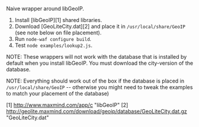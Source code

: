 Naive wrapper around libGeoIP.

1. Install [libGeoIP][1] shared libraries.
2. Download [GeoLiteCity.dat][2] and place it in `/usr/local/share/GeoIP` (see note
   below on file placement).
3. Run `node-waf configure build`.
4. Test `node examples/lookup2.js`.

NOTE: These wrappers will not work with the database that is installed by
default when you install libGeoIP. You must download the city-version of the
database.

NOTE: Everything should work out of the box if the database is placed in
`/usr/local/share/GeoIP` -- otherwise you might need to tweak the examples to
match your placement of the database)

[1] http://www.maxmind.com/app/c
    "libGeoIP"
[2] http://geolite.maxmind.com/download/geoip/database/GeoLiteCity.dat.gz
    "GeoLiteCity.dat"

